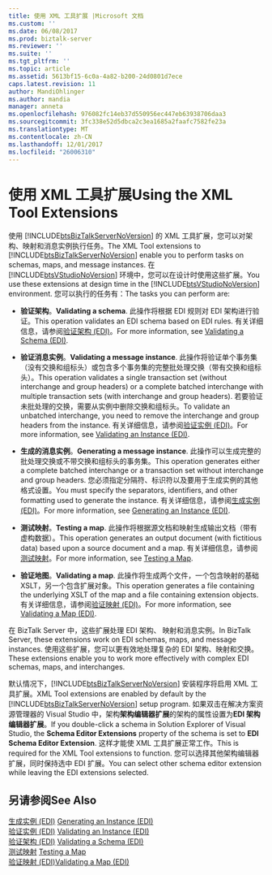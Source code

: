 ```yaml
---
title: 使用 XML 工具扩展 |Microsoft 文档
ms.custom: ''
ms.date: 06/08/2017
ms.prod: biztalk-server
ms.reviewer: ''
ms.suite: ''
ms.tgt_pltfrm: ''
ms.topic: article
ms.assetid: 5613bf15-6c0a-4a82-b200-24d0801d7ece
caps.latest.revision: 11
author: MandiOhlinger
ms.author: mandia
manager: anneta
ms.openlocfilehash: 976082fc14eb37d550956ec447eb63938706daa3
ms.sourcegitcommit: 3fc338e52d5dbca2c3ea1685a2faafc7582fe23a
ms.translationtype: MT
ms.contentlocale: zh-CN
ms.lasthandoff: 12/01/2017
ms.locfileid: "26006310"
---
```

# <a name="using-the-xml-tool-extensions"></a><span data-ttu-id="5c613-102">使用 XML 工具扩展</span><span class="sxs-lookup"><span data-stu-id="5c613-102">Using the XML Tool Extensions</span></span>
<span data-ttu-id="5c613-103">使用 [!INCLUDE[btsBizTalkServerNoVersion](../includes/btsbiztalkservernoversion-md.md)] 的 XML 工具扩展，您可以对架构、映射和消息实例执行任务。</span><span class="sxs-lookup"><span data-stu-id="5c613-103">The XML Tool extensions to [!INCLUDE[btsBizTalkServerNoVersion](../includes/btsbiztalkservernoversion-md.md)] enable you to perform tasks on schemas, maps, and message instances.</span></span> <span data-ttu-id="5c613-104">在 [!INCLUDE[btsVStudioNoVersion](../includes/btsvstudionoversion-md.md)] 环境中，您可以在设计时使用这些扩展。</span><span class="sxs-lookup"><span data-stu-id="5c613-104">You use these extensions at design time in the [!INCLUDE[btsVStudioNoVersion](../includes/btsvstudionoversion-md.md)] environment.</span></span> <span data-ttu-id="5c613-105">您可以执行的任务有：</span><span class="sxs-lookup"><span data-stu-id="5c613-105">The tasks you can perform are:</span></span>  
  
-   <span data-ttu-id="5c613-106">**验证架构**。</span><span class="sxs-lookup"><span data-stu-id="5c613-106">**Validating a schema**.</span></span> <span data-ttu-id="5c613-107">此操作将根据 EDI 规则对 EDI 架构进行验证。</span><span class="sxs-lookup"><span data-stu-id="5c613-107">This operation validates an EDI schema based on EDI rules.</span></span> <span data-ttu-id="5c613-108">有关详细信息，请参阅[验证架构 (EDI)](../core/validating-a-schema-edi.md)。</span><span class="sxs-lookup"><span data-stu-id="5c613-108">For more information, see [Validating a Schema (EDI)](../core/validating-a-schema-edi.md).</span></span>  
  
-   <span data-ttu-id="5c613-109">**验证消息实例**。</span><span class="sxs-lookup"><span data-stu-id="5c613-109">**Validating a message instance**.</span></span> <span data-ttu-id="5c613-110">此操作将验证单个事务集（没有交换和组标头）或包含多个事务集的完整批处理交换（带有交换和组标头）。</span><span class="sxs-lookup"><span data-stu-id="5c613-110">This operation validates a single transaction set (without interchange and group headers) or a complete batched interchange with multiple transaction sets (with interchange and group headers).</span></span> <span data-ttu-id="5c613-111">若要验证未批处理的交换，需要从实例中删除交换和组标头。</span><span class="sxs-lookup"><span data-stu-id="5c613-111">To validate an unbatched interchange, you need to remove the interchange and group headers from the instance.</span></span> <span data-ttu-id="5c613-112">有关详细信息，请参阅[验证实例 (EDI)](../core/validating-an-instance-edi.md)。</span><span class="sxs-lookup"><span data-stu-id="5c613-112">For more information, see [Validating an Instance (EDI)](../core/validating-an-instance-edi.md).</span></span>  
  
-   <span data-ttu-id="5c613-113">**生成的消息实例**。</span><span class="sxs-lookup"><span data-stu-id="5c613-113">**Generating a message instance**.</span></span> <span data-ttu-id="5c613-114">此操作可以生成完整的批处理交换或不带交换和组标头的事务集。</span><span class="sxs-lookup"><span data-stu-id="5c613-114">This operation generates either a complete batched interchange or a transaction set without interchange and group headers.</span></span> <span data-ttu-id="5c613-115">您必须指定分隔符、标识符以及要用于生成实例的其他格式设置。</span><span class="sxs-lookup"><span data-stu-id="5c613-115">You must specify the separators, identifiers, and other formatting used to generate the instance.</span></span> <span data-ttu-id="5c613-116">有关详细信息，请参阅[生成实例 (EDI)](../core/generating-an-instance-edi.md)。</span><span class="sxs-lookup"><span data-stu-id="5c613-116">For more information, see [Generating an Instance (EDI)](../core/generating-an-instance-edi.md).</span></span>  
  
-   <span data-ttu-id="5c613-117">**测试映射**。</span><span class="sxs-lookup"><span data-stu-id="5c613-117">**Testing a map**.</span></span> <span data-ttu-id="5c613-118">此操作将根据源文档和映射生成输出文档（带有虚构数据）。</span><span class="sxs-lookup"><span data-stu-id="5c613-118">This operation generates an output document (with fictitious data) based upon a source document and a map.</span></span> <span data-ttu-id="5c613-119">有关详细信息，请参阅[测试映射](../core/testing-a-map.md)。</span><span class="sxs-lookup"><span data-stu-id="5c613-119">For more information, see [Testing a Map](../core/testing-a-map.md).</span></span>  
  
-   <span data-ttu-id="5c613-120">**验证地图**。</span><span class="sxs-lookup"><span data-stu-id="5c613-120">**Validating a map**.</span></span> <span data-ttu-id="5c613-121">此操作将生成两个文件，一个包含映射的基础 XSLT，另一个包含扩展对象。</span><span class="sxs-lookup"><span data-stu-id="5c613-121">This operation generates a file containing the underlying XSLT of the map and a file containing extension objects.</span></span> <span data-ttu-id="5c613-122">有关详细信息，请参阅[验证映射 (EDI)](../core/validating-a-map-edi.md)。</span><span class="sxs-lookup"><span data-stu-id="5c613-122">For more information, see [Validating a Map (EDI)](../core/validating-a-map-edi.md).</span></span>  
  
 <span data-ttu-id="5c613-123">在 BizTalk Server 中，这些扩展处理 EDI 架构、 映射和消息实例。</span><span class="sxs-lookup"><span data-stu-id="5c613-123">In BizTalk Server, these extensions work on EDI schemas, maps, and message instances.</span></span> <span data-ttu-id="5c613-124">使用这些扩展，您可以更有效地处理复杂的 EDI 架构、映射和交换。</span><span class="sxs-lookup"><span data-stu-id="5c613-124">These extensions enable you to work more effectively with complex EDI schemas, maps, and interchanges.</span></span>  
  
 <span data-ttu-id="5c613-125">默认情况下，[!INCLUDE[btsBizTalkServerNoVersion](../includes/btsbiztalkservernoversion-md.md)] 安装程序将启用 XML 工具扩展。</span><span class="sxs-lookup"><span data-stu-id="5c613-125">XML Tool extensions are enabled by default by the [!INCLUDE[btsBizTalkServerNoVersion](../includes/btsbiztalkservernoversion-md.md)] setup program.</span></span> <span data-ttu-id="5c613-126">如果双击在解决方案资源管理器的 Visual Studio 中，架构**架构编辑器扩展**的架构的属性设置为**EDI 架构编辑器扩展**。</span><span class="sxs-lookup"><span data-stu-id="5c613-126">If you double-click a schema in Solution Explorer of Visual Studio, the **Schema Editor Extensions** property of the schema is set to **EDI Schema Editor Extension**.</span></span> <span data-ttu-id="5c613-127">这样才能使 XML 工具扩展正常工作。</span><span class="sxs-lookup"><span data-stu-id="5c613-127">This is required for the XML Tool extensions to function.</span></span> <span data-ttu-id="5c613-128">您可以选择其他架构编辑器扩展，同时保持选中 EDI 扩展。</span><span class="sxs-lookup"><span data-stu-id="5c613-128">You can select other schema editor extension while leaving the EDI extensions selected.</span></span>  
  
## <a name="see-also"></a><span data-ttu-id="5c613-129">另请参阅</span><span class="sxs-lookup"><span data-stu-id="5c613-129">See Also</span></span>  
 <span data-ttu-id="5c613-130">[生成实例 (EDI)](../core/generating-an-instance-edi.md) </span><span class="sxs-lookup"><span data-stu-id="5c613-130">[Generating an Instance (EDI)](../core/generating-an-instance-edi.md) </span></span>  
 <span data-ttu-id="5c613-131">[验证实例 (EDI)](../core/validating-an-instance-edi.md) </span><span class="sxs-lookup"><span data-stu-id="5c613-131">[Validating an Instance (EDI)](../core/validating-an-instance-edi.md) </span></span>  
 <span data-ttu-id="5c613-132">[验证架构 (EDI)](../core/validating-a-schema-edi.md) </span><span class="sxs-lookup"><span data-stu-id="5c613-132">[Validating a Schema (EDI)](../core/validating-a-schema-edi.md) </span></span>  
 <span data-ttu-id="5c613-133">[测试映射](../core/testing-a-map.md) </span><span class="sxs-lookup"><span data-stu-id="5c613-133">[Testing a Map](../core/testing-a-map.md) </span></span>  
 [<span data-ttu-id="5c613-134">验证映射 (EDI)</span><span class="sxs-lookup"><span data-stu-id="5c613-134">Validating a Map (EDI)</span></span>](../core/validating-a-map-edi.md)